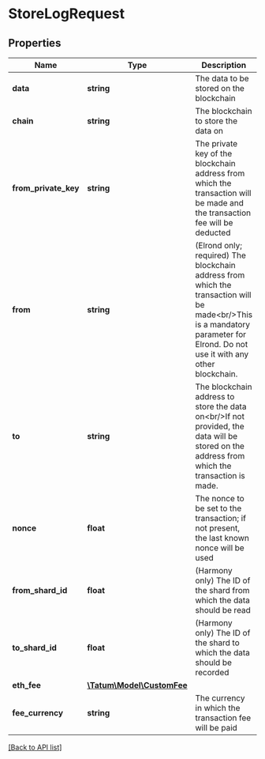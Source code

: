 # StoreLogRequest

## Properties

Name | Type | Description | Notes
------------ | ------------- | ------------- | -------------
**data** | **string** | The data to be stored on the blockchain |
**chain** | **string** | The blockchain to store the data on |
**from_private_key** | **string** | The private key of the blockchain address from which the transaction will be made and the transaction fee will be deducted |
**from** | **string** | (Elrond only; required) The blockchain address from which the transaction will be made&lt;br/&gt;This is a mandatory parameter for Elrond. Do not use it with any other blockchain. | [optional]
**to** | **string** | The blockchain address to store the data on&lt;br/&gt;If not provided, the data will be stored on the address from which the transaction is made. | [optional]
**nonce** | **float** | The nonce to be set to the transaction; if not present, the last known nonce will be used | [optional]
**from_shard_id** | **float** | (Harmony only) The ID of the shard from which the data should be read | [optional]
**to_shard_id** | **float** | (Harmony only) The ID of the shard to which the data should be recorded | [optional]
**eth_fee** | [**\Tatum\Model\CustomFee**](CustomFee.md) |  | [optional]
**fee_currency** | **string** | The currency in which the transaction fee will be paid |

[[Back to API list]](../../README.md#api-endpoints)
